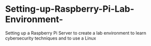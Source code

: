 # Setting-up-Raspberry-Pi-Lab-Environment-
Setting up a Raspberry Pi Server to create a lab environment to learn cybersecurity techniques and to use a Linux 
